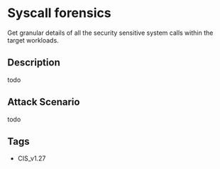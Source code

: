 # Syscall forensics
Get granular details of all the security sensitive system calls within the target workloads.

## Description
todo

## Attack Scenario
todo

## Tags
- CIS_v1.27








